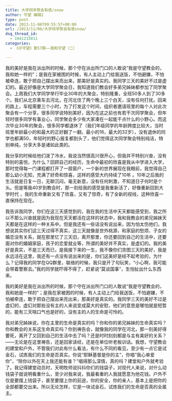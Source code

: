 ```yaml
---
title: 大学同学聚会有感/snow
author: 守望 编辑2
type: post
date: 2013-11-06T09:55:57+00:00
url: /2013/11/06/大学同学聚会有感snow/
dsq_thread_id:
  - 1941233011
categories:
  - 《＠守望》第57期——我和守望（二）

---
```

<p class="mce-wp-more" title="更多...">
  我的美好是我在派出所的时候，那个守在派出所门口的人敢说“我是守望教会的，我和她一样的”；是我在家被困的时候，有人主动上门给我送饭，不怕避嫌，不怕被牵连，敢于把自己摆出来亮出来，那美好是真实的。我同学三天的美好不过是虚幻的。<!--more-->最近好像是大学同学聚会日，我知道我们教会好多弟兄姊妹都参加了同学聚会。上周我们大学同学举行毕业30年的大聚会，特别隆重，全班50多人到了30多个。我们从北京乘车去河北，在河北住了两个晚上三个白天，没有任何打扰。回来的路上，车程需要三个小时，为了打发这个时间，组织者邀请班里的每个人对此次聚会有一个分享，很多同学说特别美好，因为在这之前也有若干次同学聚会，但年轻时很多同学有事业心，同学聚会多少有大家凑在一起能干点什么的小野心。而这次毕业30年的聚会，很多同学都退休了（我们年级同学的年龄跨度比较大，当时班里年龄最小的和最大的正好翻了一翻，最小的16，最大的32岁），没有退休的同学也都满50，年轻时的野心报复都到头了，他们觉得这次同学聚会特别纯洁，特别单纯，分享大多是诸如此类的。
</p>

我分享的时候给他们泼了冷水，我说当然很高兴很开心，但我并不特别兴奋，没有特别的喜悦，为什么？回顾自己的经历，生命中最初的欣喜是我从中学进入大学，那时觉得每一门课程都打开了一扇窗户，一个新的世界展现在我眼前，我觉得自己那么幼小无知，充满了好奇和惊喜，这样的感受大约持续了10年 。10年之后我的生活就是日复一日，无聊沉闷，毫无新意，没有任何刺激，不知道日子何时是个头。但是等我40岁到教会时，那一刻给我的感受是我重新活了，好像重新回到大学时代 ，我的生命重新又有了欣喜，又有了惊奇，有了全新的视线，这种欣喜一直保持在现在。

我告诉我同学，你们在这三天感觉到的，我在我的生活中天天都能感受到，我之所以不那么兴奋就是因为我现在天天都活在这样的状态中，我和我教会的弟兄姊妹天天都是在这样的一种关系中。但是我还有一些话没有说出来，因为怕太伤他们，我想说其实你们这三天过得不真实，这三天就像是世外桃源，和家庭的愁烦、子女的婚恋没有关系，就在那里忆了三天旧，离开那里，你还要回到自己的生活中，还要面对你的婚姻家庭，孩子的恋爱就业等，所谓的美好并不真实，是虚幻的。我的美好是真实，不是三天而已，是我接下来的一生，我不像你们贪图三天的美好，我是永远活在这里，我还有一点没有说出来的是，你们这美好是经不起考验的，为什么？记得我的同学在QQ群里，联络的时候，我只是开了句玩笑，“小心啊，我可能会带着警察去。”我的同学就吓得不得了，赶紧说“莫谈国事”，生怕扯出什么东西来。

我的美好是我在派出所的时候，那个守在派出所门口的人敢说“我是守望教会的，我和她是一样的”；是我在家被困的时候，有人主动上门给我送饭，不怕避嫌，不怕被牵连，敢于把自己摆出来亮出来，那美好是真实的。我同学三天的美好不过是虚幻的，虚幻对那些没有主的人来说变成莫大的安慰，他们的意思是哪怕就是短暂的，能有三天喘口气也是好的，没有主的人的生命是可怜的。

我对弟兄姊妹说，你在主里的生命是真实的吗？你和你的弟兄姊妹的生命真实吗？你和教会的关系这生命真实吗？你到祷告会，就像我的同学在河北，那一刻美好得要死，离开了又回到自己的生活中去了吗？还是时时刻刻都是与主有美好的关系？——无论是在这里祷告，还是回家读经，还是在单位听老板训话。我想，守望教会的建堂和户外，不管我们对此有什么看法，有什么不同的看见，至少有一点它是试金石，试炼我们的生命是否真实。你说“耶稣基督是你的主”，你唱“我心单爱你”，“除你以外在天上我还能有谁？”唱得那么深情，真的吗？建堂和户外就考验了。我记得建堂动员时，天明牧师说抖抖你们的钱袋子，对现代人来说，对什么动钱袋子就说明看重什么，至少对我来说，我最看重的人我就愿意为他花钱。户外不仅是要摆上钱袋子，甚至要摆上你的前途，你的安全，你的亲人，基本上是把你的全部都要交出来。所以无论怎样，它是一块试金石，试炼我们的生命是否真的全属主。